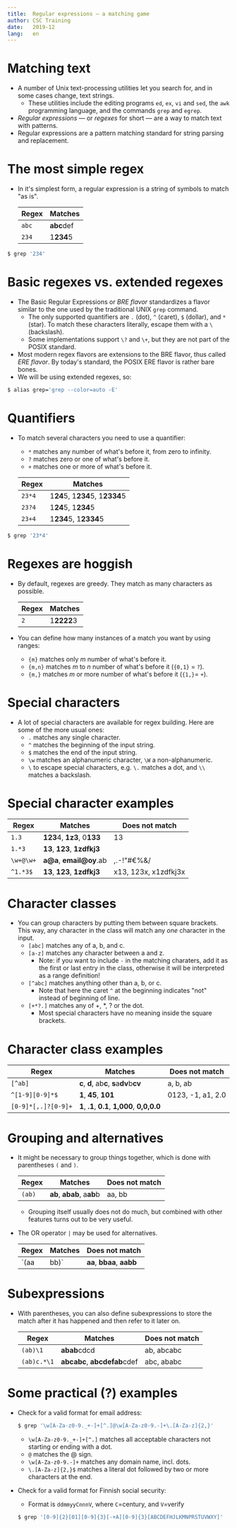 ```yaml
---
title:	Regular expressions — a matching game
author:	CSC Training
date:	2019-12
lang:	en
---
```



# Matching text

- A number of Unix text-processing utilities let you search for, and in some cases change, text strings.
  - These utilities include the editing programs `ed`, `ex`, `vi` and `sed`, the `awk` programming language, and the commands `grep` and `egrep`.
- _Regular expressions_ — or _regexes_ for short — are a way to match text with patterns.
- Regular expressions are a pattern matching standard for string parsing and replacement.


# The most simple regex

- In it's simplest form, a regular expression is a string of symbols to match "as is".

  | Regex     |   Matches   |
  |-----------|-------------|
  | `abc`     | **abc**def  |
  | `234`     | 1**234**5   |

```bash
$ grep '234'
```


# Basic regexes vs. extended regexes

- The Basic Regular Expressions or _BRE flavor_ standardizes a flavor similar to the one used by the traditional UNIX `grep` command.
  - The only supported quantifiers are `.` (dot), `^` (caret), `$` (dollar), and `*` (star). To match these characters literally, escape them with a `\` (backslash).
  - Some implementations support `\?` and `\+`, but they are not part of the POSIX standard.
- Most modern regex flavors are extensions to the BRE flavor, thus called _ERE flavor_. By today's standard, the POSIX ERE flavor is rather bare bones.
- We will be using extended regexes, so:

```bash
$ alias grep='grep --color=auto -E'
```


# Quantifiers

- To match several characters you need to use a quantifier:
  - `*` matches any number of what's before it, from zero to infinity.
  - `?` matches zero or one of what's before it.
  - `+` matches one or more of what's before it.

  | Regex     | Matches                         |
  |-----------|---------------------------------|
  | `23*4`    | 1**24**5, 1**234**5, 1**2334**5 |
  | `23?4`    | 1**24**5, 1**234**5             |
  | `23+4`    | 1**234**5, 1**2334**5           |

```bash
$ grep '23*4'
```


# Regexes are hoggish

- By default, regexes are greedy. They match as many characters as possible.

  | Regex     |   Matches   |
  |-----------|-------------|
  | `2`       | 1**2222**3  |

- You can define how many instances of a match you want by using ranges:
  - `{m}` matches only _m_ number of what's before it.
  - `{m,n}` matches _m_ to _n_ number of what's before it (`{0,1}` = `?`).
  - `{m,}` matches _m_ or more number of what's before it (`{1,}`= `+`).


# Special characters

- A lot of special characters are available for regex building. Here are some of the more usual ones:
  - `.` matches any single character.
  - `^` matches the beginning of the input string.
  - `$` matches the end of the input string.
  - `\w` matches an alphanumeric character, `\W` a non-alphanumeric.
  - `\` to escape special characters, e.g. `\.` matches a dot, and `\\` matches a backslash.


# Special character examples

  | Regex     | Matches                      | Does not match       |
  |-----------|------------------------------|----------------------|
  | `1.3`     | **123**4, **1z3**, 0**133**  | 13                   |
  | `1.*3`    | **13**, **123**, **1zdfkj3** |                      |
  | `\w+@\w+` | **a@a**, **email@oy**.ab     | ,.-!"#€%&/           |
  | `^1.*3$`  | **13**, **123**, **1zdfkj3** | x13, 123x, x1zdfkj3x |


# Character classes

- You can group characters by putting them between square brackets. This way, any character in the class will match any *one* character in the input.
  - `[abc]` matches any of a, b, and c.
  - `[a-z]` matches any character between a and z.
    - Note: if you want to include `-` in the matching charaters, add it as the first or last entry in the class, otherwise it will be interpreted as a range definition!
  - `[^abc]` matches anything other than a, b, or c.
    - Note that here the caret `^` at the beginning indicates "not" instead of beginning of line.
  - `[+*?.]` matches any of +, *, ? or the dot.
    - Most special characters have no meaning inside the square brackets.


# Character class examples

  | Regex               | Matches                                        | Does not match    |
  |---------------------|------------------------------------------------|-------------------|
  | `[^ab]`             | **c**, **d**, ab**c**, **s**a**dv**b**cv**     | a, b, ab          |
  | `^[1-9][0-9]*$`     | **1**, **45**, **101**                         | 0123, -1, a1, 2.0 |
  | `[0-9]*[,.]?[0-9]+` | **1**, **.1**, **0.1**, **1,000**, **0,0,0.0** |                   |


# Grouping and alternatives

- It might be necessary to group things together, which is done with parentheses `(` and `)`.

  | Regex   | Matches                    | Does not match |
  |---------|----------------------------|----------------|
  | `(ab)`  | **ab**, **abab**, a**ab**b | aa, bb         |

  - Grouping itself usually does not do much, but combined with other features turns out to be very useful.
- The OR operator `|` may be used for alternatives.

  | Regex      | Matches                    | Does not match |
  |------------|----------------------------|----------------|
  | `(aa|bb)`  | **aa**, **bbaa**, **aabb** | abab           |


# Subexpressions

- With parentheses, you can also define subexpressions to store the match after it has happened and then refer to it later on.

  | Regex       | Matches                      | Does not match |
  |-------------|------------------------------|----------------|
  | `(ab)\1`    | **abab**cdcd                 | ab, abcabc     |
  | `(ab)c.*\1` | **abcabc**, **abcdefab**cdef | abc, ababc     |


# Some practical (?) examples

- Check for a valid format for email address:

  ```bash
  $ grep '\w[A-Za-z0-9._+-]+[^.]@\w[A-Za-z0-9.-]+\.[A-Za-z]{2,}'
  ```

  - `\w[A-Za-z0-9._+-]+[^.]` matches all acceptable characters not starting or ending with a dot.
  - `@` matches the @ sign.
  - `\w[A-Za-z0-9.-]+` matches any domain name, incl. dots.
  - `\.[A-Za-z]{2,}$` matches a literal dot followed by two or more characters at the end.
- Check for a valid format for Finnish social security:
  - Format is `ddmmyyCnnnV`, where `C`=century, and `V`=verify

  ```bash
  $ grep '[0-9]{2}[01][0-9]{3}[-+A][0-9]{3}[ABCDEFHJLKMNPRSTUVWXY]'
  ```
